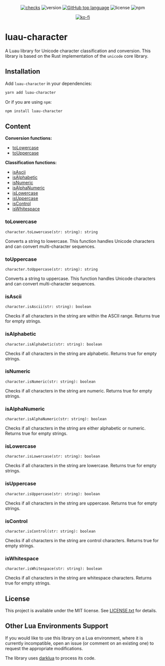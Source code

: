 <div align="center">

[![checks](https://github.com/seaofvoices/luau-character/actions/workflows/test.yml/badge.svg)](https://github.com/seaofvoices/luau-character/actions/workflows/test.yml)
![version](https://img.shields.io/github/package-json/v/seaofvoices/luau-character)
[![GitHub top language](https://img.shields.io/github/languages/top/seaofvoices/luau-character)](https://github.com/luau-lang/luau)
![license](https://img.shields.io/npm/l/luau-character)
![npm](https://img.shields.io/npm/dt/luau-character)

[![ko-fi](https://ko-fi.com/img/githubbutton_sm.svg)](https://ko-fi.com/seaofvoices)

</div>

# luau-character

A Luau library for Unicode character classification and conversion. This library is based on the Rust implementation of the `unicode` core library.

## Installation

Add `luau-character` in your dependencies:

```bash
yarn add luau-character
```

Or if you are using `npm`:

```bash
npm install luau-character
```

## Content

**Conversion functions:**
- [toLowercase](#tolowercase)
- [toUppercase](#touppercase)

**Classification functions:**
- [isAscii](#isascii)
- [isAlphabetic](#isalphabetic)
- [isNumeric](#isnumeric)
- [isAlphaNumeric](#isalphanumeric)
- [isLowercase](#islowercase)
- [isUppercase](#isuppercase)
- [isControl](#iscontrol)
- [isWhitespace](#iswhitespace)

### toLowercase
```luau
character.toLowercase(str: string): string
```
Converts a string to lowercase. This function handles Unicode characters and can convert multi-character sequences.

### toUppercase
```luau
character.toUppercase(str: string): string
```
Converts a string to uppercase. This function handles Unicode characters and can convert multi-character sequences.

### isAscii
```luau
character.isAscii(str: string): boolean
```
Checks if all characters in the string are within the ASCII range. Returns true for empty strings.

### isAlphabetic
```luau
character.isAlphabetic(str: string): boolean
```
Checks if all characters in the string are alphabetic. Returns true for empty strings.

### isNumeric
```luau
character.isNumeric(str: string): boolean
```
Checks if all characters in the string are numeric. Returns true for empty strings.

### isAlphaNumeric
```luau
character.isAlphaNumeric(str: string): boolean
```
Checks if all characters in the string are either alphabetic or numeric. Returns true for empty strings.

### isLowercase
```luau
character.isLowercase(str: string): boolean
```
Checks if all characters in the string are lowercase. Returns true for empty strings.

### isUppercase
```luau
character.isUppercase(str: string): boolean
```
Checks if all characters in the string are uppercase. Returns true for empty strings.

### isControl
```luau
character.isControl(str: string): boolean
```
Checks if all characters in the string are control characters. Returns true for empty strings.

### isWhitespace
```luau
character.isWhitespace(str: string): boolean
```
Checks if all characters in the string are whitespace characters. Returns true for empty strings.

## License

This project is available under the MIT license. See [LICENSE.txt](LICENSE.txt) for details.

## Other Lua Environments Support

If you would like to use this library on a Lua environment, where it is currently incompatible, open an issue (or comment on an existing one) to request the appropriate modifications.

The library uses [darklua](https://github.com/seaofvoices/darklua) to process its code.
